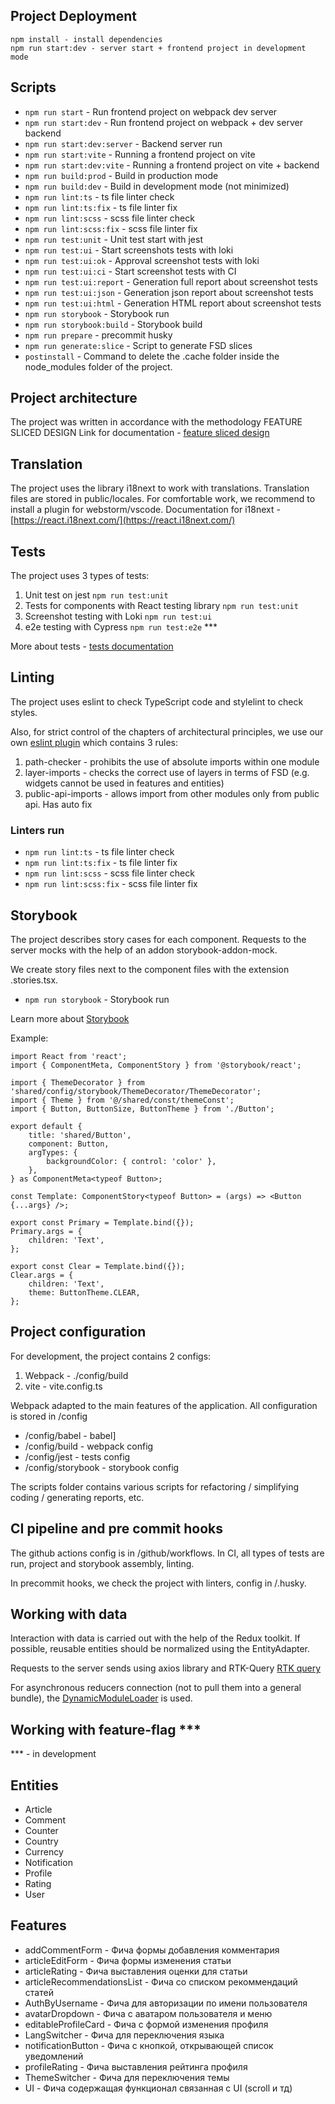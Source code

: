 ## Project Deployment

```
npm install - install dependencies
npm run start:dev - server start + frontend project in development mode
```

## Scripts

- `npm run start` - Run frontend project on webpack dev server
- `npm run start:dev` - Run frontend project on webpack + dev server backend
- `npm run start:dev:server` - Backend server run
- `npm run start:vite` - Running a frontend project on vite
- `npm run start:dev:vite` - Running a frontend project on vite + backend
- `npm run build:prod` - Build in production mode
- `npm run build:dev` - Build in development mode (not minimized)
- `npm run lint:ts` -  ts file linter check
- `npm run lint:ts:fix` - ts file linter fix
- `npm run lint:scss` - scss file linter check
- `npm run lint:scss:fix` - scss file linter fix
- `npm run test:unit` - Unit test start with jest
- `npm run test:ui` - Start screenshots tests with loki
- `npm run test:ui:ok` - Approval screenshot tests with loki
- `npm run test:ui:ci` - Start screenshot tests with CI
- `npm run test:ui:report` - Generation full report about screenshot tests
- `npm run test:ui:json` - Generation json report about screenshot tests
- `npm run test:ui:html` - Generation HTML report about screenshot tests
- `npm run storybook` - Storybook run
- `npm run storybook:build` - Storybook build
- `npm run prepare` - precommit husky
- `npm run generate:slice` - Script to generate FSD slices
- `postinstall` - Command to delete the .cache folder inside the node_modules folder of the project.

## Project architecture
The project was written in accordance with the methodology FEATURE SLICED DESIGN
Link for documentation - [feature sliced design](https://feature-sliced.design/docs/get-started/tutorial)

## Translation
The project uses the library i18next to work with translations. Translation files are stored in public/locales.
For comfortable work, we recommend to install a plugin for webstorm/vscode.
Documentation for i18next - [https://react.i18next.com/](https://react.i18next.com/)

## Tests

The project uses 3 types of tests:
1. Unit test on jest `npm run test:unit`
2. Tests for components with React testing library `npm run test:unit`
3. Screenshot testing with Loki `npm run test:ui`
4. e2e testing with Cypress `npm run test:e2e` ***

More about tests - [tests documentation](/docs/tests.md)

## Linting

The project uses eslint to check TypeScript code and stylelint to check styles.

Also, for strict control of the chapters of architectural principles, we use our own [eslint plugin](https://www.npmjs.com/package/eslint-plugin-galilia-plugin) which contains 3 rules:
1) path-checker - prohibits the use of absolute imports within one module
2) layer-imports - checks the correct use of layers in terms of FSD
   (e.g. widgets cannot be used in features and entities)
3) public-api-imports - allows import from other modules only from public api. Has auto fix

### Linters run

- `npm run lint:ts` -  ts file linter check
- `npm run lint:ts:fix` - ts file linter fix
- `npm run lint:scss` - scss file linter check
- `npm run lint:scss:fix` - scss file linter fix

## Storybook

The project describes story cases for each component. Requests to the server mocks with the help of an addon storybook-addon-mock.

We create story files next to the component files with the extension .stories.tsx.

- `npm run storybook` - Storybook run

Learn more about [Storybook](/docs/storybook.md)

Example:

```tsx
import React from 'react';
import { ComponentMeta, ComponentStory } from '@storybook/react';

import { ThemeDecorator } from 'shared/config/storybook/ThemeDecorator/ThemeDecorator';
import { Theme } from '@/shared/const/themeConst';
import { Button, ButtonSize, ButtonTheme } from './Button';

export default {
    title: 'shared/Button',
    component: Button,
    argTypes: {
        backgroundColor: { control: 'color' },
    },
} as ComponentMeta<typeof Button>;

const Template: ComponentStory<typeof Button> = (args) => <Button {...args} />;

export const Primary = Template.bind({});
Primary.args = {
    children: 'Text',
};

export const Clear = Template.bind({});
Clear.args = {
    children: 'Text',
    theme: ButtonTheme.CLEAR,
};
```

## Project configuration

For development, the project contains 2 configs:
1. Webpack - ./config/build
2. vite - vite.config.ts

Webpack adapted to the main features of the application.
All configuration is stored in /config

- /config/babel - babel]
- /config/build - webpack config
- /config/jest - tests config
- /config/storybook - storybook config

The scripts folder contains various scripts for refactoring / simplifying coding / generating reports, etc.

## CI pipeline and pre commit hooks

The github actions config is in /github/workflows. In CI, all types of tests are run, project and storybook assembly, linting.

In precommit hooks, we check the project with linters, config in /.husky.

## Working with data

Interaction with data is carried out with the help of the Redux toolkit. 
If possible, reusable entities should be normalized using the EntityAdapter.

Requests to the server sends using axios library and RTK-Query [RTK query](/src/shared/api/rtkApi.ts)

For asynchronous reducers connection (not to pull them into a general bundle), the [DynamicModuleLoader](/src/shared/lib/components/DynamicModuleLoader/DynamicModuleLoader.tsx) is used.

## Working with feature-flag *** 
*** - in development

## Entities

- Article
- Comment
- Counter
- Country
- Currency
- Notification
- Profile
- Rating
- User

## Features

- addCommentForm - Фича формы добавления комментария
- articleEditForm - Фича формы изменения статьи
- articleRating - Фича выставления оценки для статьи
- articleRecommendationsList - Фича со списком рекоммендаций статей
- AuthByUsername - Фича для авторизации по имени пользователя
- avatarDropdown - Фича с аватаром пользователя и меню
- editableProfileCard - Фича с формой изменения профиля
- LangSwitcher - Фича для переключения языка
- notificationButton - Фича с кнопкой, открывающей список уведомлений
- profileRating - Фича выставления рейтинга профиля
- ThemeSwitcher - Фича для переключения темы
- UI - Фича содержащая функционал связанная с UI (scroll и тд)
